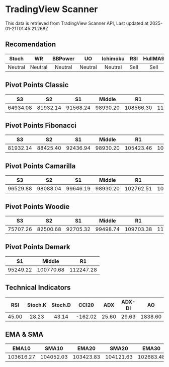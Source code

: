# TradingView Scanner
This data is retrieved from TradingView Scanner API, Last updated at 2025-01-21T01:45:21.268Z

## Recomendation
| Stoch | WR | BBPower | UO | Ichimoku | RSI | HullMA9 |
| :---: | :---: | :---: | :---: | :---: | :---: | :---: |
| Neutral | Neutral | Neutral | Neutral | Neutral | Sell | Sell |

## Pivot Points Classic
| S3 | S2 | S1 | Middle | R1 | R2 | R3 |
| :---: | :---: | :---: | :---: | :---: | :---: | :---: |
| 64934.08 | 81932.14 | 91568.24 | 98930.20 | 108566.30 | 115928.26 | 132926.32 |

## Pivot Points Fibonacci
| S3 | S2 | S1 | Middle | R1 | R2 | R3 |
| :---: | :---: | :---: | :---: | :---: | :---: | :---: |
| 81932.14 | 88425.40 | 92436.94 | 98930.20 | 105423.46 | 109435.00 | 115928.26 |

## Pivot Points Camarilla
| S3 | S2 | S1 | Middle | R1 | R2 | R3 |
| :---: | :---: | :---: | :---: | :---: | :---: | :---: |
| 96529.88 | 98088.04 | 99646.19 | 98930.20 | 102762.51 | 104320.66 | 105878.82 |

## Pivot Points Woodie
| S3 | S2 | S1 | Middle | R1 | R2 | R3 |
| :---: | :---: | :---: | :---: | :---: | :---: | :---: |
| 75707.26 | 82500.68 | 92705.32 | 99498.74 | 109703.38 | 116496.79 | 126701.44 |

## Pivot Points Demark
| S1 | Middle | R1 |
| :---: | :---: | :---: |
| 95249.22 | 100770.68 | 112247.28 |

## Technical Indicators
| RSI | Stoch.K | Stoch.D | CCI20 | ADX | ADX-DI | AO | Mom | MACD | MACD | W.R | HullMA9 |
| :---: | :---: | :---: | :---: | :---: | :---: | :---: | :---: | :---: | :---: | :---: | :---: |
| 45.00 | 28.23 | 43.14 | -162.02 | 25.60 | 29.63 | 1838.60 | -3120.25 | 679.24 | 1267.31 | -83.33 | 102432.81 |

## EMA & SMA
| EMA10 | SMA10 | EMA20 | SMA20 | EMA30 | SMA30 | EMA50 | SMA50 | EMA100 | SMA100 | EMA200 | SMA200 |
| :---: | :---: | :---: | :---: | :---: | :---: | :---: | :---: | :---: | :---: | :---: | :---: |
| 103616.27 | 104052.03 | 103423.83 | 104121.63 | 102683.48 | 103186.76 | 101262.12 | 100262.14 | 99371.70 | 98321.75 | 97845.56 | 97171.51 |